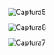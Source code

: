 ![Captura5](https://github.com/DimanMayta/Seguimiento_JPA/assets/165101845/7437a4b4-7e9b-4147-a4c7-fb1abb526b27)

![Captura8](https://github.com/DimanMayta/Seguimiento_JPA/assets/165101845/d8c0d7a6-a338-4f2b-8d73-4a3624557cc0)

![Captura7](https://github.com/DimanMayta/Seguimiento_JPA/assets/165101845/3d2da572-c122-4e36-b1da-62dc765a2a9b)
